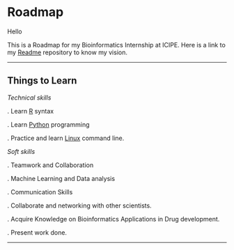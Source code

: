 # Roadmap

Hello 

This is a Roadmap for my Bioinformatics Internship at ICIPE.
Here is a link to my [Readme](https://github.com/alunga20/Bionformatics-Internship.git) repository to know my vision.

---
## Things to Learn
*Technical skills* 

. Learn [R](https://www.geeksforgeeks.org/basic-syntax-in-r-programming/) syntax 

. Learn [Python](https://www.python.org/) programming

. Practice and learn [Linux](https://www.simplilearn.com/linux-programming-for-beginners-article) command line.


*Soft skills*

. Teamwork and Collaboration

. Machine Learning and Data analysis

. Communication Skills

. Collaborate and networking with other scientists.

. Acquire Knowledge on Bioinformatics Applications in Drug development.

. Present work done.

---

